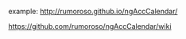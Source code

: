 example: http://rumoroso.github.io/ngAccCalendar/


https://github.com/rumoroso/ngAccCalendar/wiki 
